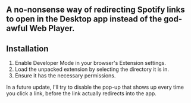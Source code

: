 ## A no-nonsense way of redirecting Spotify links to open in the Desktop app instead of the god-awful Web Player.

## Installation

1. Enable Developer Mode in your browser's Extension settings.
2. Load the unpacked extension by selecting the directory it is in.
3. Ensure it has the necessary permissions.

In a future update, I'll try to disable the pop-up that shows up every time you click a link, before the link actually redirects into the app.
